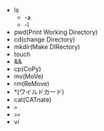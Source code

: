 * ls
	* -a
	* -l
* pwd(Print Working Directory)
* cd(change Directory)
* mkdir(Make DIRectory)
* touch
* &&
* cp(CoPy)
* mv(MoVe)
* rm(ReMove)
* *(ワイルドカード)
* cat(CATnate)
* `>`
* `>>`
* vi

